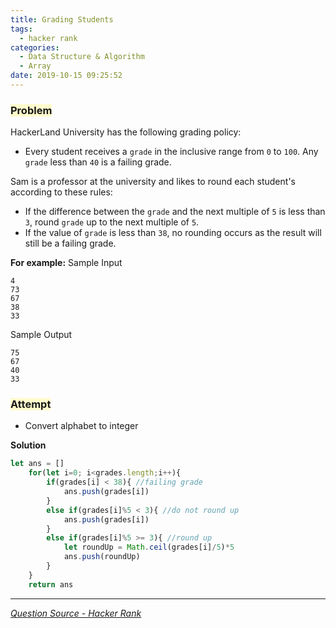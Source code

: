 ```yaml
---
title: Grading Students
tags:
  - hacker rank
categories:
  - Data Structure & Algorithm
  - Array
date: 2019-10-15 09:25:52
---
```


### <span style="background-color: #FFFBCC"> Problem
HackerLand University has the following grading policy:
- Every student receives a `grade` in the inclusive range from `0` to `100`.
Any `grade` less than `40` is a failing grade. 

Sam is a professor at the university and likes to round each student's  according to these rules:
- If the difference between the `grade` and the next multiple of `5` is less than `3`, round `grade` up to the next multiple of `5`.
- If the value of `grade` is less than `38`, no rounding occurs as the result will still be a failing grade.

<!-- more --> 

__For example:__
Sample Input
```
4
73
67
38
33
```

Sample Output
```
75
67
40
33
```

### <span style="background-color: #FFFBCC"> Attempt
- Convert alphabet to integer

__Solution__
```javascript
let ans = []
    for(let i=0; i<grades.length;i++){
        if(grades[i] < 38){ //failing grade
            ans.push(grades[i])
        }
        else if(grades[i]%5 < 3){ //do not round up
            ans.push(grades[i])
        }
        else if(grades[i]%5 >= 3){ //round up
            let roundUp = Math.ceil(grades[i]/5)*5
            ans.push(roundUp)
        }
    }
    return ans
```
---- 
_[Question Source - Hacker Rank](https://www.hackerrank.com/challenges/grading/problem)_